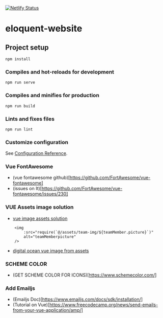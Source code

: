 [![Netlify Status](https://api.netlify.com/api/v1/badges/35b12ce0-0b39-47ba-94c0-029262c96c38/deploy-status)](https://app.netlify.com/sites/elastic-brahmagupta-60dd14/deploys)

# eloquent-website

## Project setup
```
npm install
```

### Compiles and hot-reloads for development
```
npm run serve
```

### Compiles and minifies for production
```
npm run build
```

### Lints and fixes files
```
npm run lint
```

### Customize configuration
See [Configuration Reference](https://cli.vuejs.org/config/).

### Vue FontAwesome
- (vue fontawesome github)[https://github.com/FortAwesome/vue-fontawesome]
- (issues on It)[https://github.com/FortAwesome/vue-fontawesome/issues/230]

### VUE Assets image solution
 - [vue image assets solution](https://github.com/vuejs-templates/webpack/issues/450)
``` 
    <img
        :src="require(`@/assets/team-img/${teamMember.picture}`)"
        alt="teamMemberpicture"
    />
```
- [digital ocean vue image from assets](https://www.digitalocean.com/community/tutorials/vuejs-vue-template-syntax)

### SCHEME COLOR
- (GET SCHEME COLOR FOR ICONS)[https://www.schemecolor.com/]

### Add Emailjs 
- (Emailjs Doc)[https://www.emailjs.com/docs/sdk/installation/]
- (Tutorial on Vue)[https://www.freecodecamp.org/news/send-emails-from-your-vue-application/amp/]
